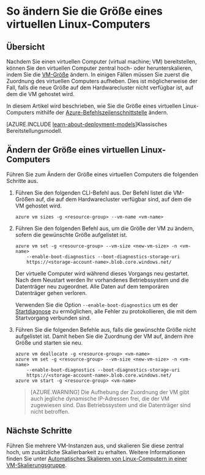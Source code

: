 <properties
   pageTitle="Ändern der Größe eines virtuellen Linux-Computers| Microsoft Azure"
   description="So skalieren Sie einen virtuellen Linux-Computer zentral hoch oder herunter, indem Sie die VM-Größe ändern."
   services="virtual-machines-linux"
   documentationCenter="na"
   authors="mikewasson"
   manager="roshar"
   editor=""
   tags=""/>

<tags
   ms.service="virtual-machines-linux"
   ms.devlang="na"
   ms.topic="article"
   ms.tgt_pltfrm="na"
   ms.workload="infrastructure-services"
   ms.date="05/16/2016"
   ms.author="mikewasson"/>


# So ändern Sie die Größe eines virtuellen Linux-Computers

## Übersicht 

Nachdem Sie einen virtuellen Computer (virtual machine; VM) bereitstellen, können Sie den virtuellen Computer zentral hoch- oder herunterskalieren, indem Sie die [VM-Größe][vm-sizes] ändern. In einigen Fällen müssen Sie zuerst die Zuordnung des virtuellen Computers aufheben. Dies ist möglicherweise der Fall, falls die neue Größe auf dem Hardwarecluster nicht verfügbar ist, auf dem die VM gehostet wird.

In diesem Artikel wird beschrieben, wie Sie die Größe eines virtuellen Linux-Computers mithilfe der [Azure-Befehlszeilenschnittstelle][azure-cli] ändern.

[AZURE.INCLUDE [learn-about-deployment-models](../../includes/learn-about-deployment-models-rm-include.md)]Klassisches Bereitstellungsmodell.


## Ändern der Größe eines virtuellen Linux-Computers 

Führen Sie zum Ändern der Größe eines virtuellen Computers die folgenden Schritte aus.

1. Führen Sie den folgenden CLI-Befehl aus. Der Befehl listet die VM-Größen auf, die auf dem Hardwarecluster verfügbar sind, auf dem die VM gehostet wird.

    ```
    azure vm sizes -g <resource-group> --vm-name <vm-name>
    ```

2. Führen Sie den folgenden Befehl aus, um die Größe der VM zu ändern, sofern die gewünschte Größe aufgelistet ist.

    ```
    azure vm set -g <resource-group> --vm-size <new-vm-size> -n <vm-name>  
        --enable-boot-diagnostics --boot-diagnostics-storage-uri
        https://<storage-account-name>.blob.core.windows.net/ 
    ```

    Der virtuelle Computer wird während dieses Vorgangs neu gestartet. Nach dem Neustart werden Ihr vorhandenes Betriebssystem und die Datenträger neu zugeordnet. Alle Daten auf dem temporären Datenträger gehen verloren.

    Verwenden Sie die Option `--enable-boot-diagnostics` um es der [Startdiagnose][boot-diagnostics] zu ermöglichen, alle Fehler zu protokollieren, die mit dem Startvorgang verbunden sind.

3. Führen Sie die folgenden Befehle aus, falls die gewünschte Größe nicht aufgelistet ist. Damit heben Sie die Zuordnung der VM auf, ändern ihre Größe und starten sie neu.

    ```
    azure vm deallocate -g <resource-group> <vm-name>
    azure vm set -g <resource-group> --vm-size <new-vm-size> -n <vm-name>  
        --enable-boot-diagnostics --boot-diagnostics-storage-uri
        https://<storage-account-name>.blob.core.windows.net/ 
    azure vm start -g <resource-group> <vm-name>
    ```

   > [AZURE.WARNING] Die Aufhebung der Zuordnung der VM gibt auch jegliche dynamische IP-Adressen frei, die der VM zugewiesen sind. Das Betriebssystem und die Datenträger sind nicht betroffen.
   
## Nächste Schritte

Führen Sie mehrere VM-Instanzen aus, und skalieren Sie diese zentral hoch, um zusätzliche Skalierbarkeit zu erhalten. Weitere Informationen finden Sie unter [Automatisches Skalieren von Linux-Computern in einer VM-Skalierungsgruppe][scale-set].

<!-- links -->
   
[azure-cli]: ../xplat-cli-install.md
[boot-diagnostics]: https://azure.microsoft.com/blog/boot-diagnostics-for-virtual-machines-v2/
[scale-set]: ../virtual-machine-scale-sets/virtual-machine-scale-sets-linux-autoscale.md
[vm-sizes]: virtual-machines-linux-sizes.md

<!---HONumber=AcomDC_0518_2016-->